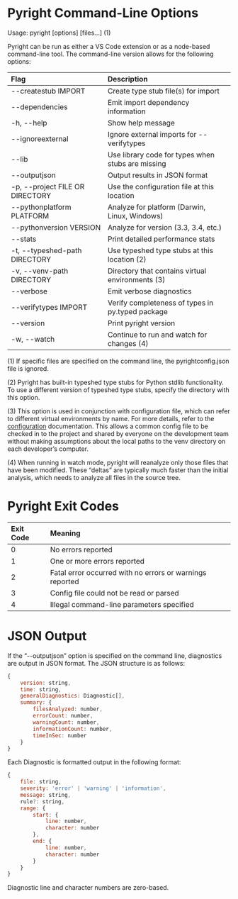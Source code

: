 # Pyright Command-Line Options

Usage: pyright [options] [files...] (1)

Pyright can be run as either a VS Code extension or as a node-based command-line tool. The command-line version allows for the following options:

| Flag                               | Description                                           |
| :--------------------------------- | :---------------------------------------------------  |
| --createstub IMPORT                 | Create type stub file(s) for import                  |
| --dependencies                      | Emit import dependency information                   |
| -h, --help                          | Show help message                                    |
| --ignoreexternal                    | Ignore external imports for --verifytypes            |
| --lib                               | Use library code for types when stubs are missing    |
| --outputjson                        | Output results in JSON format                        |
| -p, --project FILE OR DIRECTORY     | Use the configuration file at this location          |
| --pythonplatform PLATFORM           | Analyze for platform (Darwin, Linux, Windows)        |
| --pythonversion VERSION             | Analyze for version (3.3, 3.4, etc.)                 |
| --stats                             | Print detailed performance stats                     |
| -t, --typeshed-path DIRECTORY       | Use typeshed type stubs at this location (2)         |
| -v, --venv-path DIRECTORY           | Directory that contains virtual environments (3)     |
| --verbose                           | Emit verbose diagnostics                             |
| --verifytypes IMPORT                | Verify completeness of types in py.typed package     |
| --version                           | Print pyright version                                |
| -w, --watch                         | Continue to run and watch for changes (4)            |

(1) If specific files are specified on the command line, the pyrightconfig.json file is ignored.

(2) Pyright has built-in typeshed type stubs for Python stdlib functionality. To use a different version of typeshed type stubs, specify the directory with this option.

(3) This option is used in conjunction with configuration file, which can refer to different virtual environments by name. For more details, refer to the [configuration](/docs/configuration.md) documentation. This allows a common config file to be checked in to the project and shared by everyone on the development team without making assumptions about the local paths to the venv directory on each developer’s computer.

(4) When running in watch mode, pyright will reanalyze only those files that have been modified. These “deltas” are typically much faster than the initial analysis, which needs to analyze all files in the source tree.


# Pyright Exit Codes

| Exit Code   | Meaning                                                           |
| :---------- | :---------------------------------------------------------------  |
| 0           | No errors reported                                                |
| 1           | One or more errors reported                                       |
| 2           | Fatal error occurred with no errors or warnings reported          |
| 3           | Config file could not be read or parsed                           |
| 4           | Illegal command-line parameters specified                         |


# JSON Output

If the “--outputjson” option is specified on the command line, diagnostics are output in JSON format. The JSON structure is as follows:
```javascript
{
    version: string,
    time: string,
    generalDiagnostics: Diagnostic[],
    summary: {
        filesAnalyzed: number,
        errorCount: number,
        warningCount: number,
        informationCount: number,
        timeInSec: number
    }
}
```

Each Diagnostic is formatted output in the following format:

```javascript
{
    file: string,
    severity: 'error' | 'warning' | 'information',
    message: string,
    rule?: string,
    range: {
        start: {
            line: number,
            character: number
        },
        end: {
            line: number,
            character: number
        }
    }
}
```

Diagnostic line and character numbers are zero-based.
